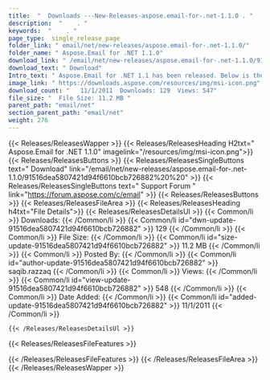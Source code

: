 ```yaml
---
title:  "  Downloads ---New-Releases-aspose.email-for-.net-1.1.0 . " 
description:  "    . " 
keywords:  "    . " 
page_type:  single_release_page
folder_link: " email/net/new-releases/aspose.email-for-.net-1.1.0/"
folder_name: " Aspose.Email for .NET 1.1.0"
download_link: " /email/net/new-releases/aspose.email-for-.net-1.1.0/91516dea5807421d94f6610bcb726882"
download_text: " Download"
Intro_text: " Aspose.Email for .NET 1.1 has been released. Below is the list of new features a..."
image_link: " https://downloads.aspose.com/resources/img/msi-icon.png"
download_count: "   11/1/2011  Downloads: 129  Views: 547"
file_size: "  File Size: 11.2 MB "
parent_path: "email/net"
section_parent_path: "email/net"
weight: 276 
---
```


{{< Releases/ReleasesWapper >}}
  {{< Releases/ReleasesHeading H2txt=" Aspose.Email for .NET 1.1.0" imagelink="/resources/img/msi-icon.png">}}
  {{< Releases/ReleasesButtons >}}
    {{< Releases/ReleasesSingleButtons text=" Download" link="/email/net/new-releases/aspose.email-for-.net-1.1.0/91516dea5807421d94f6610bcb726882%20%20" >}}
    {{< Releases/ReleasesSingleButtons text=" Support Forum " link="https://forum.aspose.com/c/email" >}}
  {{< Releases/ReleasesButtons >}}
  {{< Releases/ReleasesFileArea >}}
    {{< Releases/ReleasesHeading h4txt="File Details">}}
    {{< Releases/ReleasesDetailsUl >}}
            {{< Common/li  >}} Downloads: {{< /Common/li >}} 
      {{< Common/li id="dwn-update-91516dea5807421d94f6610bcb726882" >}} 129 {{< /Common/li >}} 
      {{< Common/li  >}} File Size: {{< /Common/li >}} 
      {{< Common/li id="size-update-91516dea5807421d94f6610bcb726882" >}} 11.2 MB {{< /Common/li >}} 
      {{< Common/li  >}} Posted By: {{< /Common/li >}} 
      {{< Common/li id="author-update-91516dea5807421d94f6610bcb726882" >}} saqib.razzaq {{< /Common/li >}} 
      {{< Common/li  >}} Views: {{< /Common/li >}} 
      {{< Common/li id="view-update-91516dea5807421d94f6610bcb726882" >}} 548 {{< /Common/li >}} 
      {{< Common/li  >}} Date Added: {{< /Common/li >}} 
      {{< Common/li id="added-update-91516dea5807421d94f6610bcb726882" >}} 11/1/2011 {{< /Common/li >}} 

    {{< /Releases/ReleasesDetailsUl >}}

  {{< Releases/ReleasesFileFeatures >}}
      
  {{< /Releases/ReleasesFileFeatures >}}
 {{< /Releases/ReleasesFileArea >}}
{{< /Releases/ReleasesWapper >}}


